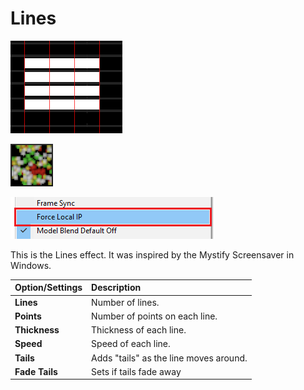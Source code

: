 # Lines

![Icon](../../.gitbook/assets/image%20%28202%29.png)

![Sequencer Grid](../../.gitbook/assets/image%20%28342%29.png)

![](../../.gitbook/assets/image%20%28306%29.png)

This is the Lines effect. It was inspired by the Mystify Screensaver in Windows.

| Option/Settings | Description |
| :--- | :--- |
| **Lines** | Number of lines. |
| **Points** | Number of points on each line. |
| **Thickness** | Thickness of each line. |
| **Speed** | Speed of each line. |
| **Tails** | Adds "tails" as the line moves around. |
| **Fade Tails** | Sets if tails fade away |

